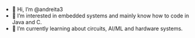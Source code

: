 - 👋 Hi, I’m @andreita3
- 👀 I’m interested in embedded systems and mainly know how to code in Java and C.
- 🌱 I’m currently learning about circuits, AI/ML and hardware systems. 

<!---
andreita3/andreita3 is a ✨ special ✨ repository because its `README.md` (this file) appears on your GitHub profile.
You can click the Preview link to take a look at your changes.
--->
